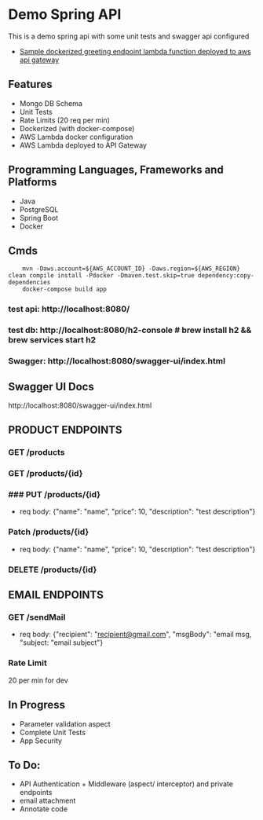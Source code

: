 # Demo Spring API
This is a demo spring api with some unit tests and swagger api configured

* [Sample dockerized greeting endpoint lambda function deployed to aws api gateway](https://w2p5wlkwe2.execute-api.us-east-2.amazonaws.com/dev/greeting/Name)

## Features
 - Mongo DB Schema
 - Unit Tests
 - Rate Limits (20 req per min)
 - Dockerized (with docker-compose)
 - AWS Lambda docker configuration
 - AWS Lambda deployed to API Gateway 

## Programming Languages, Frameworks and Platforms
 - Java
 - PostgreSQL
 - Spring Boot
 - Docker

## Cmds
```
    mvn -Daws.account=${AWS_ACCOUNT_ID} -Daws.region=${AWS_REGION} clean compile install -Pdocker -Dmaven.test.skip=true dependency:copy-dependencies  
    docker-compose build app
```

### test api: http://localhost:8080/
### test db: http://localhost:8080/h2-console # brew install h2 && brew services start h2
### Swagger: http://localhost:8080/swagger-ui/index.html

## Swagger UI Docs
http://localhost:8080/swagger-ui/index.html

## PRODUCT ENDPOINTS
### GET /products
### GET /products/{id}
### ### PUT /products/{id}
 - req body: {"name": "name", "price": 10, "description": "test description"}
### Patch /products/{id}
 - req body: {"name": "name", "price": 10, "description": "test description"}
### DELETE /products/{id}

## EMAIL ENDPOINTS
### GET /sendMail
 - req body: {"recipient": "recipient@gmail.com", "msgBody": "email msg, "subject: "email subject"}

### Rate Limit
20 per min for dev

## In Progress
 - Parameter validation aspect
 - Complete Unit Tests
 - App Security


## To Do:
 - API Authentication + Middleware (aspect/ interceptor) and private endpoints
 - email attachment
 - Annotate code

